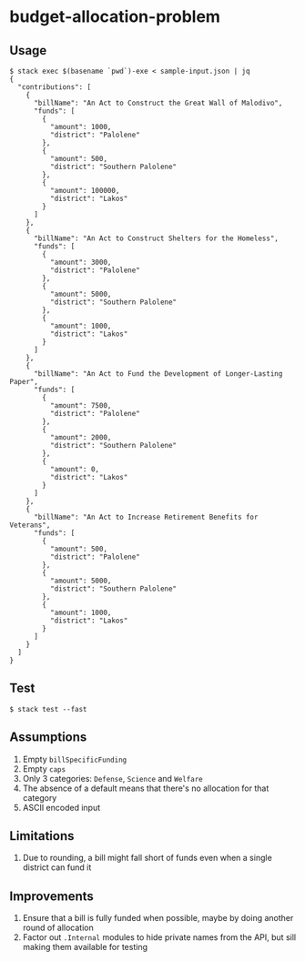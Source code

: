 # budget-allocation-problem

## Usage
```shell
$ stack exec $(basename `pwd`)-exe < sample-input.json | jq
{
  "contributions": [
    {
      "billName": "An Act to Construct the Great Wall of Malodivo",
      "funds": [
        {
          "amount": 1000,
          "district": "Palolene"
        },
        {
          "amount": 500,
          "district": "Southern Palolene"
        },
        {
          "amount": 100000,
          "district": "Lakos"
        }
      ]
    },
    {
      "billName": "An Act to Construct Shelters for the Homeless",
      "funds": [
        {
          "amount": 3000,
          "district": "Palolene"
        },
        {
          "amount": 5000,
          "district": "Southern Palolene"
        },
        {
          "amount": 1000,
          "district": "Lakos"
        }
      ]
    },
    {
      "billName": "An Act to Fund the Development of Longer-Lasting Paper",
      "funds": [
        {
          "amount": 7500,
          "district": "Palolene"
        },
        {
          "amount": 2000,
          "district": "Southern Palolene"
        },
        {
          "amount": 0,
          "district": "Lakos"
        }
      ]
    },
    {
      "billName": "An Act to Increase Retirement Benefits for Veterans",
      "funds": [
        {
          "amount": 500,
          "district": "Palolene"
        },
        {
          "amount": 5000,
          "district": "Southern Palolene"
        },
        {
          "amount": 1000,
          "district": "Lakos"
        }
      ]
    }
  ]
}
```

## Test
```shell
$ stack test --fast
```

## Assumptions
1. Empty `billSpecificFunding`
1. Empty `caps`
1. Only 3 categories: `Defense`, `Science` and `Welfare`
1. The absence of a default means that there's no allocation for that category
1. ASCII encoded input

## Limitations
1. Due to rounding, a bill might fall short of funds even when a single
   district can fund it

## Improvements
1. Ensure that a bill is fully funded when possible, maybe by doing another round of allocation
1. Factor out `.Internal` modules to hide private names from the API,
   but sill making them available for testing
